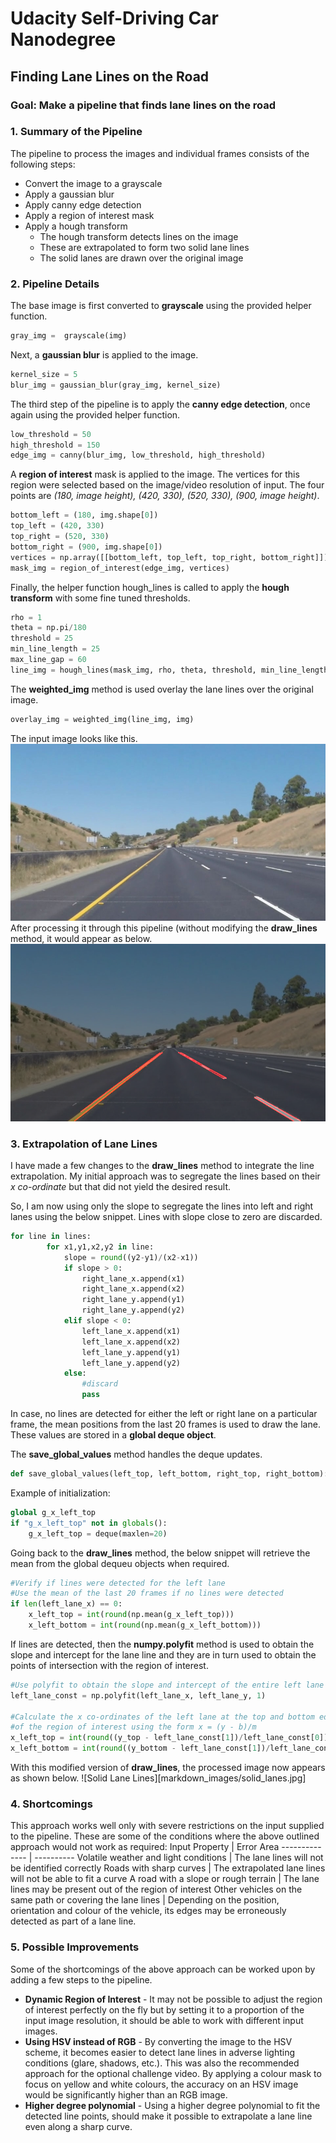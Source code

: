 # **Udacity Self-Driving Car Nanodegree**
## **Finding Lane Lines on the Road**


### Goal: Make a pipeline that finds lane lines on the road
### 1. Summary of the Pipeline 
The pipeline to process the images and individual frames consists of the following steps:
- Convert the image to a grayscale
- Apply a gaussian blur
- Apply canny edge detection
- Apply a region of interest mask
- Apply a hough transform
    * The hough transform detects lines on the image
    * These are extrapolated to form two solid lane lines
    * The solid lanes are drawn over the original image

### 2. Pipeline Details
The base image is first converted to **grayscale** using the provided helper function.
```python
gray_img =  grayscale(img)
```

Next, a **gaussian blur** is applied to the image.
```python
kernel_size = 5
blur_img = gaussian_blur(gray_img, kernel_size)
```
The third step of the pipeline is to apply the **canny edge detection**, once again using the provided helper function.
```python
low_threshold = 50
high_threshold = 150
edge_img = canny(blur_img, low_threshold, high_threshold)
```
A **region of interest** mask is applied to the image. The vertices for this region were selected based on the image/video resolution of input. The four points are *(180, image height), (420, 330), (520, 330), (900, image height)*.
```python
bottom_left = (180, img.shape[0])
top_left = (420, 330)
top_right = (520, 330)
bottom_right = (900, img.shape[0])
vertices = np.array([[bottom_left, top_left, top_right, bottom_right]])
mask_img = region_of_interest(edge_img, vertices)
```
Finally, the helper function hough_lines is called to apply the **hough transform** with some fine tuned thresholds.
```python
rho = 1
theta = np.pi/180
threshold = 25
min_line_length = 25
max_line_gap = 60
line_img = hough_lines(mask_img, rho, theta, threshold, min_line_length, max_line_gap)
```
The **weighted_img** method is used overlay the lane lines over the original image.
```python
overlay_img = weighted_img(line_img, img)
```
The input image looks like this.
![Input Image](markdown_images/initial.jpg)
After processing it through this pipeline (without modifying the **draw_lines** method, it would appear as below.
![Lanes Detected](markdown_images/lanes_detected.jpg)

### 3. Extrapolation of Lane Lines
I have made a few changes to the **draw_lines** method to integrate the line extrapolation. My initial approach was to segregate the lines based on their *x co-ordinate* but that did not yield the desired result.

So, I am now using only the slope to segregate the lines into left and right lanes using the below snippet. Lines with slope close to zero are discarded.
```python
for line in lines:
        for x1,y1,x2,y2 in line:
            slope = round((y2-y1)/(x2-x1))
            if slope > 0:
                right_lane_x.append(x1)
                right_lane_x.append(x2)
                right_lane_y.append(y1)
                right_lane_y.append(y2)
            elif slope < 0:
                left_lane_x.append(x1)
                left_lane_x.append(x2)
                left_lane_y.append(y1)
                left_lane_y.append(y2)
            else:
                #discard
                pass
```

In case, no lines are detected for either the left or right lane on a particular frame, the mean positions from the last 20 frames is used to draw the lane. These values are stored in a **global deque object**.

The **save_global_values** method handles the deque updates.
```python
def save_global_values(left_top, left_bottom, right_top, right_bottom):
```
Example of initialization:
```python
global g_x_left_top
if "g_x_left_top" not in globals():
    g_x_left_top = deque(maxlen=20)
```
Going back to the **draw_lines** method, the below snippet will retrieve the mean from the global dequeu objects when required.
```python
#Verify if lines were detected for the left lane
#Use the mean of the last 20 frames if no lines were detected
if len(left_lane_x) == 0:
    x_left_top = int(round(np.mean(g_x_left_top)))
    x_left_bottom = int(round(np.mean(g_x_left_bottom)))
```
If lines are detected, then the **numpy.polyfit** method is used to obtain the slope and intercept for the lane line and they are in turn used to obtain the points of intersection with the region of interest.
```python
#Use polyfit to obtain the slope and intercept of the entire left lane line
left_lane_const = np.polyfit(left_lane_x, left_lane_y, 1)

#Calculate the x co-ordinates of the left lane at the top and bottom edges
#of the region of interest using the form x = (y - b)/m
x_left_top = int(round((y_top - left_lane_const[1])/left_lane_const[0]))
x_left_bottom = int(round((y_bottom - left_lane_const[1])/left_lane_const[0]))
```
With this modified version of **draw_lines**, the processed image now appears as shown below.
![Solid Lane Lines][markdown_images/solid_lanes.jpg]
### 4. Shortcomings
This approach works well only with severe restrictions on the input supplied to the pipeline.
These are some of the conditions where the above outlined approach would not work as required:
Input Property | Error Area
-------------- | ----------
Volatile weather and light conditions | The lane lines will not be identified correctly
Roads with sharp curves | The extrapolated lane lines will not be able to fit a curve
A road with a slope or rough terrain | The lane lines may be present out of the region of interest
Other vehicles on the same path or covering the lane lines | Depending on the position, orientation and colour of the vehicle, its edges may be erroneously detected as part of a lane line.
### 5. Possible Improvements
Some of the shortcomings of the above approach can be worked upon by adding a few steps to the pipeline.
* **Dynamic Region of Interest** - It may not be possible to adjust the region of interest perfectly on the fly but by setting it to a proportion of the input image resolution, it should be able to work with different input images.
* **Using HSV instead of RGB** - By converting the image to the HSV scheme, it becomes easier to detect lane lines in adverse lighting conditions (glare, shadows, etc.). This was also the recommended approach for the optional challenge video. By applying a colour mask to focus on yellow and white colours, the accuracy on an HSV image would be significantly higher than an RGB image.
* **Higher degree polynomial** - Using a higher degree polynomial to fit the detected line points, should make it possible to extrapolate a lane line even along a sharp curve.